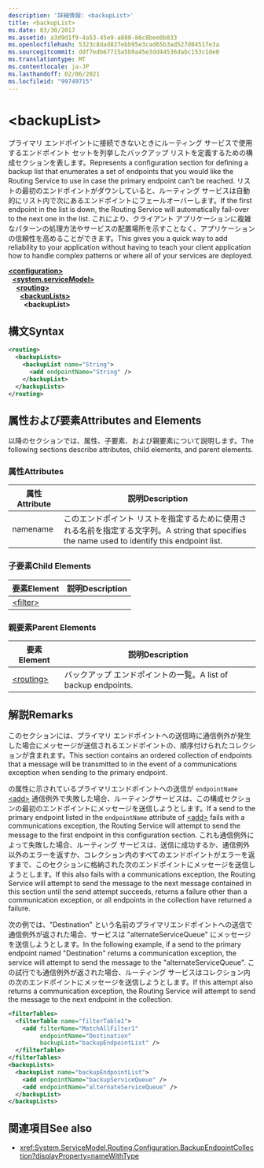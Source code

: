 ```yaml
---
description: '詳細情報: <backupList>'
title: <backupList>
ms.date: 03/30/2017
ms.assetid: a3d9d1f9-4a53-45e9-a880-86c8bee0b833
ms.openlocfilehash: 5323c8dad827ebb95e3cad65b3ad527d04517e3a
ms.sourcegitcommit: ddf7edb67715a5b9a45e3dd44536dabc153c1de0
ms.translationtype: MT
ms.contentlocale: ja-JP
ms.lasthandoff: 02/06/2021
ms.locfileid: "99749715"
---
```

# \<backupList>

<span data-ttu-id="c8642-102">プライマリ エンドポイントに接続できないときにルーティング サービスで使用するエンドポイント セットを列挙したバックアップ リストを定義するための構成セクションを表します。</span><span class="sxs-lookup"><span data-stu-id="c8642-102">Represents a configuration section for defining a backup list that enumerates a set of endpoints that you would like the Routing Service to use in case the primary endpoint can't be reached.</span></span> <span data-ttu-id="c8642-103">リストの最初のエンドポイントがダウンしていると、ルーティング サービスは自動的にリスト内で次にあるエンドポイントにフェールオーバーします。</span><span class="sxs-lookup"><span data-stu-id="c8642-103">If the first endpoint in the list is down, the Routing Service will automatically fail-over to the next one in the list.</span></span>  <span data-ttu-id="c8642-104">これにより、クライアント アプリケーションに複雑なパターンの処理方法やサービスの配置場所を示すことなく、アプリケーションの信頼性を高めることができます。</span><span class="sxs-lookup"><span data-stu-id="c8642-104">This gives you a quick way to add reliability to your application without having to teach your client application how to handle complex patterns or where all of your services are deployed.</span></span>  
  
[**\<configuration>**](../configuration-element.md)\
&nbsp;&nbsp;[**\<system.serviceModel>**](system-servicemodel.md)\
&nbsp;&nbsp;&nbsp;&nbsp;[**\<routing>**](routing.md)\
&nbsp;&nbsp;&nbsp;&nbsp;&nbsp;&nbsp;[**\<backupLists>**](backuplists.md)\
&nbsp;&nbsp;&nbsp;&nbsp;&nbsp;&nbsp;&nbsp;&nbsp;**\<backupList>**  
  
## <a name="syntax"></a><span data-ttu-id="c8642-105">構文</span><span class="sxs-lookup"><span data-stu-id="c8642-105">Syntax</span></span>  
  
```xml  
<routing>
  <backupLists>
    <backupList name="String">
      <add endpointName="String" />
    </backupList>
  </backupLists>
</routing>
```  
  
## <a name="attributes-and-elements"></a><span data-ttu-id="c8642-106">属性および要素</span><span class="sxs-lookup"><span data-stu-id="c8642-106">Attributes and Elements</span></span>  

 <span data-ttu-id="c8642-107">以降のセクションでは、属性、子要素、および親要素について説明します。</span><span class="sxs-lookup"><span data-stu-id="c8642-107">The following sections describe attributes, child elements, and parent elements.</span></span>  
  
### <a name="attributes"></a><span data-ttu-id="c8642-108">属性</span><span class="sxs-lookup"><span data-stu-id="c8642-108">Attributes</span></span>  
  
|<span data-ttu-id="c8642-109">属性</span><span class="sxs-lookup"><span data-stu-id="c8642-109">Attribute</span></span>|<span data-ttu-id="c8642-110">説明</span><span class="sxs-lookup"><span data-stu-id="c8642-110">Description</span></span>|  
|---------------|-----------------|  
|<span data-ttu-id="c8642-111">name</span><span class="sxs-lookup"><span data-stu-id="c8642-111">name</span></span>|<span data-ttu-id="c8642-112">このエンドポイント リストを指定するために使用される名前を指定する文字列。</span><span class="sxs-lookup"><span data-stu-id="c8642-112">A string that specifies the name used to identify this endpoint list.</span></span>|  
  
### <a name="child-elements"></a><span data-ttu-id="c8642-113">子要素</span><span class="sxs-lookup"><span data-stu-id="c8642-113">Child Elements</span></span>  
  
|<span data-ttu-id="c8642-114">要素</span><span class="sxs-lookup"><span data-stu-id="c8642-114">Element</span></span>|<span data-ttu-id="c8642-115">説明</span><span class="sxs-lookup"><span data-stu-id="c8642-115">Description</span></span>|  
|-------------|-----------------|  
|[\<filter>](filter.md)||  
  
### <a name="parent-elements"></a><span data-ttu-id="c8642-116">親要素</span><span class="sxs-lookup"><span data-stu-id="c8642-116">Parent Elements</span></span>  
  
|<span data-ttu-id="c8642-117">要素</span><span class="sxs-lookup"><span data-stu-id="c8642-117">Element</span></span>|<span data-ttu-id="c8642-118">説明</span><span class="sxs-lookup"><span data-stu-id="c8642-118">Description</span></span>|  
|-------------|-----------------|  
|[\<routing>](routing.md)|<span data-ttu-id="c8642-119">バックアップ エンドポイントの一覧。</span><span class="sxs-lookup"><span data-stu-id="c8642-119">A list of backup endpoints.</span></span>|  
  
## <a name="remarks"></a><span data-ttu-id="c8642-120">解説</span><span class="sxs-lookup"><span data-stu-id="c8642-120">Remarks</span></span>  

 <span data-ttu-id="c8642-121">このセクションには、プライマリ エンドポイントへの送信時に通信例外が発生した場合にメッセージが送信されるエンドポイントの、順序付けられたコレクションが含まれます。</span><span class="sxs-lookup"><span data-stu-id="c8642-121">This section contains an ordered collection of endpoints that a message will be transmitted to in the event of a communications exception when sending to the primary endpoint.</span></span>  
  
 <span data-ttu-id="c8642-122">の属性に示されているプライマリエンドポイントへの送信が `endpointName` [\<add>](add-of-entries.md) 通信例外で失敗した場合、ルーティングサービスは、この構成セクションの最初のエンドポイントにメッセージを送信しようとします。</span><span class="sxs-lookup"><span data-stu-id="c8642-122">If a send to the primary endpoint listed in the `endpointName` attribute of [\<add>](add-of-entries.md) fails with a communications exception, the Routing Service will attempt to send the message to the first endpoint in this configuration section.</span></span> <span data-ttu-id="c8642-123">これも通信例外によって失敗した場合、ルーティング サービスは、送信に成功するか、通信例外以外のエラーを返すか、コレクション内のすべてのエンドポイントがエラーを返すまで、このセクションに格納された次のエンドポイントにメッセージを送信しようとします。</span><span class="sxs-lookup"><span data-stu-id="c8642-123">If this also fails with a communications exception, the Routing Service will attempt to send the message to the next message contained in this section until the send attempt succeeds, returns a failure other than a communication exception, or all endpoints in the collection have returned a failure.</span></span>  
  
 <span data-ttu-id="c8642-124">次の例では、"Destination" という名前のプライマリエンドポイントへの送信で通信例外が返された場合、サービスは "alternateServiceQueue" にメッセージを送信しようとします。</span><span class="sxs-lookup"><span data-stu-id="c8642-124">In the following example, if a send to the primary endpoint named "Destination" returns a communication exception, the service will attempt to send the message to the "alternateServiceQueue".</span></span> <span data-ttu-id="c8642-125">この試行でも通信例外が返された場合、ルーティング サービスはコレクション内の次のエンドポイントにメッセージを送信しようとします。</span><span class="sxs-lookup"><span data-stu-id="c8642-125">If this attempt also returns a communication exception, the Routing Service will attempt to send the message to the next endpoint in the collection.</span></span>  
  
```xml  
<filterTables>
  <filterTable name="filterTable1">
    <add filterName="MatchAllFilter1"
         endpointName="Destination"
         backupList="backupEndpointList" />
  </filterTable>
</filterTables>
<backupLists>
  <backupList name="backupEndpointList">
    <add endpointName="backupServiceQueue" />
    <add endpointName="alternateServiceQueue" />
  </backupList>
</backupLists>
```  
  
## <a name="see-also"></a><span data-ttu-id="c8642-126">関連項目</span><span class="sxs-lookup"><span data-stu-id="c8642-126">See also</span></span>

- <xref:System.ServiceModel.Routing.Configuration.BackupEndpointCollection?displayProperty=nameWithType>
